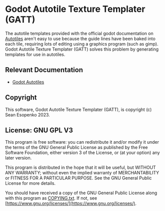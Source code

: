 # Godot Autotile Texture Templater (GATT)

The autotile templates provided with the official godot documentation on [Autotiles](https://docs.godotengine.org/en/stable/tutorials/2d/using_tilemaps.html#autotiles) aren't easy to use because the guide lines have been baked into each tile, requiring lots of editing using a graphics program (such as gimp).  Godot Autotile Texture Templater (GATT) solves this problem by generating templates for use in autotiles.

## Relevant Documentation

* [Godot Autotiles](https://docs.godotengine.org/en/stable/tutorials/2d/using_tilemaps.html#autotiles)

## Copyright

This software, Godot Autotile Texture Templater (GATT), is copyright (c) Sean Esopenko 2023.

## License: GNU GPL V3


This program is free software: you can redistribute it and/or modify it under the terms of the GNU General Public License as published by the Free Software Foundation, either version 3 of the License, or (at your option) any later version.

This program is distributed in the hope that it will be useful, but WITHOUT ANY WARRANTY; without even the implied warranty of MERCHANTABILITY or FITNESS FOR A PARTICULAR PURPOSE. See the GNU General Public License for more details.

You should have received a copy of the GNU General Public License along with this program as [COPYING.txt](./COPYING.txt). If not, see [https://www.gnu.org/licenses/](https://www.gnu.org/licenses/). 
